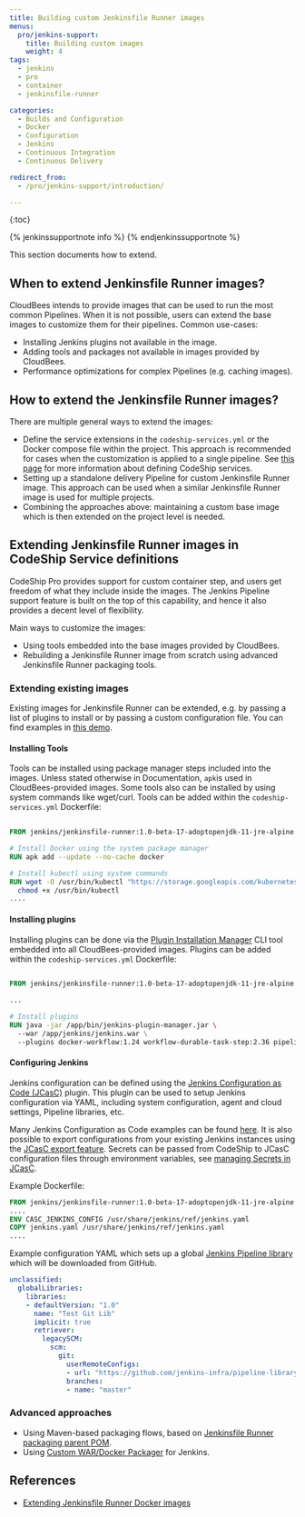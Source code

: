 ```yaml
---
title: Building custom Jenkinsfile Runner images
menus:
  pro/jenkins-support:
    title: Building custom images
    weight: 4
tags:
  - jenkins
  - pro
  - container
  - jenkinsfile-runner

categories:
  - Builds and Configuration
  - Docker
  - Configuration
  - Jenkins
  - Continuous Integration
  - Continuous Delivery

redirect_from:
  - /pro/jenkins-support/introduction/

---
```


{:toc}

{% jenkinssupportnote info %}
{% endjenkinssupportnote %}

This section documents how to extend.

## When to extend Jenkinsfile Runner images?

CloudBees intends to provide images that can be used to run the most common Pipelines.
When it is not possible, users can extend the base images to customize them for their pipelines.
Common use-cases:

* Installing Jenkins plugins not available in the image.
* Adding tools and packages not available in images provided by CloudBees.
* Performance optimizations for complex Pipelines (e.g. caching images).

## How to extend the Jenkinsfile Runner images?

There are multiple general ways to extend the images:

* Define the service extensions in the `codeship-services.yml` or the Docker compose file within the project.
  This approach is recommended for cases when the customization is applied to a single pipeline.
  See [this page](/pro/builds-and-configuration/services/) for more information about defining CodeShip services.
* Setting up a standalone delivery Pipeline for custom Jenkinsfile Runner image.
  This approach can be used when a similar Jenkinsfile Runner image is used for multiple projects.
* Combining the approaches above: maintaining a custom base image which is then extended on the project level is needed.
  
## Extending Jenkinsfile Runner images in CodeShip Service definitions

CodeShip Pro provides support for custom container step,
and users get freedom of what they include inside the images.
The Jenkins Pipeline support feature is built on the top of this capability,
and hence it also provides a decent level of flexibility.

Main ways to customize the images:

* Using tools embedded into the base images provided by CloudBees.
* Rebuilding a Jenkinsfile Runner image from scratch using advanced Jenkinsfile Runner packaging tools.

### Extending existing images

Existing images for Jenkinsfile Runner can be extended, e.g. by passing a list of plugins to install or by passing a custom configuration file.
You can find examples in [this demo](https://github.com/oleg-nenashev/codeship-custom-jfr-demo).

#### Installing Tools

<!-- TODO: may change with UBI -->

Tools can be installed using package manager steps included into the images.
Unless stated otherwise in Documentation, `apk`is used in CloudBees-provided images.
Some tools also can be installed by using system commands like wget/curl.
Tools can be added within the `codeship-services.yml` Dockerfile:
  
```dockerfile
  
FROM jenkins/jenkinsfile-runner:1.0-beta-17-adoptopenjdk-11-jre-alpine

# Install Docker using the system package manager
RUN apk add --update --no-cache docker

# Install kubectl using system commands 
RUN wget -O /usr/bin/kubectl "https://storage.googleapis.com/kubernetes-release/release/v1.19.2/bin/linux/amd64/kubectl" && \
  chmod +x /usr/bin/kubectl
....
```

#### Installing plugins

Installing plugins can be done via the [Plugin Installation Manager](https://github.com/jenkinsci/plugin-installation-manager-tool) CLI tool embedded into all CloudBees-provided images.
Plugins can be added within the `codeship-services.yml` Dockerfile:

```dockerfile
  
FROM jenkins/jenkinsfile-runner:1.0-beta-17-adoptopenjdk-11-jre-alpine

...

# Install plugins
RUN java -jar /app/bin/jenkins-plugin-manager.jar \ 
  --war /app/jenkins/jenkins.war \
  --plugins docker-workflow:1.24 workflow-durable-task-step:2.36 pipeline-model-definition:1.7.2 configuration-as-code:1.43 docker-plugin:1.2.0
```

#### Configuring Jenkins

Jenkins configuration can be defined using the [Jenkins Configuration as Code (JCasC)](https://plugins.jenkins.io/configuration-as-code/) plugin.
This plugin can be used to setup Jenkins configuration via YAML, including system configuration, agent and cloud settings, Pipeline libraries, etc.

Many Jenkins Configuration as Code examples can be found [here](https://github.com/jenkinsci/configuration-as-code-plugin/tree/master/demos).
It is also possible to export configurations from your existing Jenkins instances using the [JCasC export feature](https://github.com/jenkinsci/configuration-as-code-plugin/blob/master/docs/features/configExport.md).
Secrets can be passed from CodeShip to JCasC configuration files through environment variables, see [managing Secrets in JCasC](https://github.com/jenkinsci/configuration-as-code-plugin/blob/master/docs/features/secrets.adoc).

Example Dockerfile:

```dockerfile
FROM jenkins/jenkinsfile-runner:1.0-beta-17-adoptopenjdk-11-jre-alpine
....
ENV CASC_JENKINS_CONFIG /usr/share/jenkins/ref/jenkins.yaml
COPY jenkins.yaml /usr/share/jenkins/ref/jenkins.yaml
....
```

Example configuration YAML which sets up a global [Jenkins Pipeline library](https://www.jenkins.io/doc/book/pipeline/shared-libraries/) which will be downloaded from GitHub.

```yaml
unclassified:
  globalLibraries:
    libraries:
    - defaultVersion: "1.0"
      name: "Test Git Lib"
      implicit: true
      retriever:
        legacySCM:
          scm:
            git:
              userRemoteConfigs:
              - url: "https://github.com/jenkins-infra/pipeline-library.git"
              branches:
              - name: "master"
```



### Advanced approaches

* Using Maven-based packaging flows, based on [Jenkinsfile Runner packaging parent POM](https://github.com/jenkinsci/jenkinsfile-runner/tree/master/packaging-parent-pom).
* Using [Custom WAR/Docker Packager](https://github.com/jenkinsci/custom-war-packager) for Jenkins.

## References

* [Extending Jenkinsfile Runner Docker images](https://github.com/jenkinsci/jenkinsfile-runner/blob/master/docs/using/EXTENDING_DOCKER.adoc)
